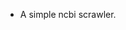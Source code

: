 - A simple ncbi scrawler.

<!-- 计算密集型，用进程；取决于网速，用 event loop
https://chrome.google.com/webstore/detail/chrome-extension-source-v/jifpbeccnghkjeaalbbjmodiffmgedin?utm_source=chrome-ntp-icon
http://crxdown.com/
标题 影响因子 被引次数 发表年月 期刊名 摘要 页面链接 下载链接 -->